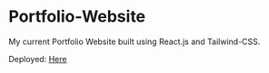 <h1 >Portfolio-Website</h1>

<p>My current Portfolio Website built using React.js and Tailwind-CSS.</p>

Deployed: <a href="https://pradeept.netlify.app/">Here</a>
